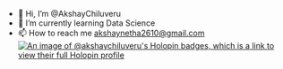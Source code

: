 - 👋 Hi, I’m @AkshayChiluveru
- 🌱 I’m currently learning Data Science
- 📫 How to reach me akshaynetha2610@gmail.com
[![An image of @akshaychiluveru's Holopin badges, which is a link to view their full Holopin profile](https://holopin.me/akshaychiluveru)](https://holopin.io/@akshaychiluveru)
<!---
AkshayChiluveru/AkshayChiluveru is a ✨ special ✨ repository because its `README.md` (this file) appears on your GitHub profile.
You can click the Preview link to take a look at your changes.
--->
